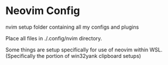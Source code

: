 # Neovim Config
nvim setup folder containing all my configs and plugins

Place all files in ./.config/nvim directory.

Some things are setup specifically for use of neovim within WSL. 
(Specifically the portion of win32yank clipboard setups)
